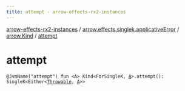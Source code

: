 ```yaml
---
title: attempt - arrow-effects-rx2-instances
---
```


[arrow-effects-rx2-instances](../../index.html) / [arrow.effects.singlek.applicativeError](../index.html) / [arrow.Kind](index.html) / [attempt](./attempt.html)

# attempt

`@JvmName("attempt") fun <A> Kind<ForSingleK, `[`A`](attempt.html#A)`>.attempt(): SingleK<Either<`[`Throwable`](https://kotlinlang.org/api/latest/jvm/stdlib/kotlin/-throwable/index.html)`, `[`A`](attempt.html#A)`>>`